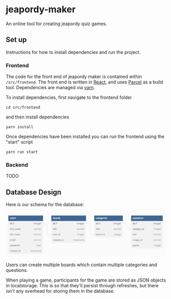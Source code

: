 # jeapordy-maker
An online tool for creating jeapordy quiz games.

## Set up
Instructions for how to install dependencies and run the project.

### Frontend
The code for the front end of jeapordy maker is contained within `/src/frontend`. The front end is written in [React](https://react.dev/), and uses [Parcel](https://parceljs.org/docs/) as a build tool. Dependencies are managed via [yarn](https://classic.yarnpkg.com/lang/en/docs/install/#mac-stable).

To install dependencies, first navigate to the frontend folder
```
cd src/frontend
```
and then install dependencies
```
yarn install
```
Once dependencies have been installed you can run the frontend using the "start" script
```
yarn run start
```

### Backend
TODO

## Database Design
Here is our schema for the database:

![Database schema](./readme_images/database_design.png)

Users can create multiple boards which contain multiple categories and questions.

When playing a game, participants for the game are stored as JSON objects in localstorage. This is so that they'll
persist through refreshes, but there isn't any overhead for storing them in the database.